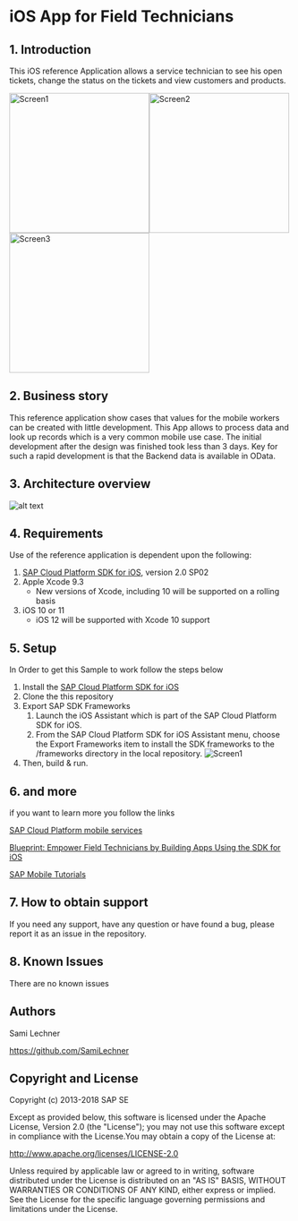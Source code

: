# iOS App for Field Technicians
## 1. Introduction
This iOS reference Application allows a service technician to see his open tickets, change the status on the tickets and view customers and products.

<img width="250" alt="Screen1" src="https://user-images.githubusercontent.com/28980634/45613988-4910c100-ba68-11e8-8a4a-941663e34bdf.png"><img width="250" alt="Screen2" src="https://user-images.githubusercontent.com/28980634/45613994-4ca44800-ba68-11e8-8f78-549031fe55b6.png"><img width="250" alt="Screen3" src="https://user-images.githubusercontent.com/28980634/45614004-562db000-ba68-11e8-94de-99ad846855fc.png">


## 2. Business story
This reference application show cases that values for the mobile workers can be created with little development. This App allows to process data and look up records which is a very common mobile use case. The initial development after the design was finished took less than 3 days. Key for such a rapid development is that the Backend data is available in OData.

## 3. Architecture overview 
![alt text](https://cloudplatform.sap.com/content/dam/website/skywalker/en_us/Blueprints/09_OnePager_Mobile_iOSSDK.jpg "Architecture Overview")


## 4. Requirements
Use of the reference application is dependent upon the following:

 1. [SAP Cloud Platform SDK for iOS](https://www.sap.com/developer/trials-downloads/additional-downloads/sap-cloud-platform-sdk-for-ios-14485.html), version 2.0 SP02 
 2. Apple Xcode 9.3
     - New versions of Xcode, including 10 will be supported on a rolling basis
 3. iOS 10 or 11
     - iOS 12 will be supported with Xcode 10 support

## 5. Setup
In Order to get this Sample to work follow the steps below  
1. Install the [SAP Cloud Platform SDK for iOS](https://www.sap.com/developer/tutorial-navigator/mobile-interactive-tutorials/sdk-tools/ios-assistant/basic.html)
2. Clone the this repository 
3. Export SAP SDK Frameworks   
    1. Launch the iOS Assistant which is part of the SAP Cloud Platform SDK for iOS.
    2. From the SAP Cloud Platform SDK for iOS Assistant menu, choose the Export Frameworks item to install the SDK frameworks to the /frameworks directory in the local repository. <img alt="Screen1" src="https://user-images.githubusercontent.com/28980634/45614263-377be900-ba69-11e8-9c83-eaa6c11aced1.png">
4. Then, build & run.

## 6. and more

if you want to learn more you follow the links

[SAP Cloud Platform mobile services](https://www.sap.com/developer/topics/mobile.html)

[Blueprint: Empower Field Technicians by Building Apps Using the SDK for iOS](https://cloudplatform.sap.com/scenarios/usecases/sdk-ios.html)

[SAP Mobile Tutorials](https://www.sap.com/developer/tutorial-navigator/mobile-interactive-tutorials.html)

## 7. How to obtain support
If you need any support, have any question or have found a bug, please report it as an issue in the repository.

## 8. Known Issues
There are no known issues

## Authors
Sami Lechner

https://github.com/SamiLechner

## Copyright and License
Copyright (c) 2013-2018 SAP SE

Except as provided below, this software is licensed under the Apache License, Version 2.0 (the "License"); you may not use this software except in compliance with the License.You may obtain a copy of the License at:

http://www.apache.org/licenses/LICENSE-2.0

Unless required by applicable law or agreed to in writing, software distributed under the License is distributed on an "AS IS" BASIS, WITHOUT WARRANTIES OR CONDITIONS OF ANY KIND, either express or implied. See the License for the specific language governing permissions and limitations under the License.
